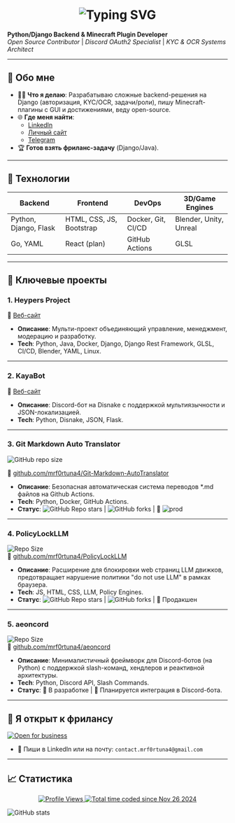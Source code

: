 
<div align="center">
  <h1>
    <img src="https://readme-typing-svg.herokuapp.com?font=Jetbrains+mono&size=40&duration=3000&color=238956&center=true&vCenter=true&width=435&lines=Привет;Я+Mr_Fortuna+👋;" alt="Typing SVG" />
  </h1>
</div>

**Python/Django Backend & Minecraft Plugin Developer**  
*Open Source Contributor* | *Discord OAuth2 Specialist* | *KYC & OCR Systems Architect*

---

## 🚀 Обо мне
- 👨‍💻 **Что я делаю**: Разрабатываю сложные backend-решения на Django (авторизация, KYC/OCR, задачи/роли), пишу Minecraft-плагины с GUI и достижениями, веду open-source.
- 🌐 **Где меня найти**:
  - [LinkedIn](https://www.linkedin.com/in/mrf0rtuna4)
  - [Личный сайт](https://fortuna.heypers.org)
  - [Telegram](https://t.me/mr_fortuna)
- 🏆 **Готов взять фриланс-задачу** (Django/Java).

---

## 🔧 Технологии
| Backend               | Frontend    | DevOps      | 3D/Game Engines |
|-----------------------|-------------|-------------|-----------------|
| Python, Django, Flask | HTML, CSS, JS, Bootstrap | Docker, Git, CI/CD | Blender, Unity, Unreal |
| Go, YAML | React (plan) | GitHub Actions | GLSL            |

---

## 📂 Ключевые проекты

### 1. Heypers Project
🔗 [Веб-сайт](https://heypers.org)
- **Описание**: Мульти-проект объединяющий управление, менеджмент, модерацию и разработку.
- **Tech**: Python, Java, Docker, Django, Django Rest Framework, GLSL, CI/CD, Blender, YAML, Linux.

---

### 2. KayaBot  
🔗 [Веб-сайт](https://kaya.heypers.org)
- **Описание**: Discord-бот на Disnake с поддержкой мультиязычности и JSON-локализацией.  
- **Tech**: Python, Disnake, JSON, Flask.

---

### 3. Git Markdown Auto Translator
![GitHub repo size](https://img.shields.io/github/repo-size/mrf0rtuna4/Git-Markdown-AutoTranslator)

🔗 [github.com/mrf0rtuna4/Git-Markdown-AutoTranslator](https://github.com/mrf0rtuna4/Git-Markdown-AutoTranslator)
- **Описание**: Безопасная автоматическая система переводов *.md файлов на Github Actions.  
- **Tech**: Python, Docker, GitHub Actions.  
- **Статус**: ![GitHub Repo stars](https://img.shields.io/github/stars/mrf0rtuna4/Git-Markdown-AutoTranslator) | ![GitHub forks](https://img.shields.io/github/forks/mrf0rtuna4/Git-Markdown-AutoTranslator) | 🚀 ![prod](https://img.shields.io/github/actions/workflow/status/mrf0rtuna4/Git-Markdown-AutoTranslator/development.yml)

---

### 4. PolicyLockLLM  
![Repo Size](https://img.shields.io/github/repo-size/mrf0rtuna4/PolicyLockLLM)  
🔗 [github.com/mrf0rtuna4/PolicyLockLLM](https://github.com/mrf0rtuna4/PolicyLockLLM)  
- **Описание**: Расширение для блокировки web страниц LLM движков, предотвращает нарушение политики "do not use LLM" в рамках браузера.
- **Tech**: JS, HTML, CSS, LLM, Policy Engines.
- **Статус**: ![GitHub Repo stars](https://img.shields.io/github/stars/mrf0rtuna4/PolicyLockLLM) | ![GitHub forks](https://img.shields.io/github/forks/mrf0rtuna4/PolicyLockLLM) | 🚀 Продакшен

---

### 5. aeoncord  
![Repo Size](https://img.shields.io/github/repo-size/mrf0rtuna4/aeoncord)  
🔗 [github.com/mrf0rtuna4/aeoncord](https://github.com/mrf0rtuna4/aeoncord)  
- **Описание**: Минималистичный фреймворк для Discord-ботов (на Python) с поддержкой slash-команд, хендлеров и реактивной архитектуры.
- **Tech**: Python, Discord API, Slash Commands.
- **Статус**: 🧪 В разработке | 🔐 Планируется интеграция в Discord-бота.

---

## 💼 Я открыт к фрилансу  
[![Open for business](https://img.shields.io/badge/Open%20for-Freelance-green)](https://www.linkedin.com/in/mrf0rtuna4)
- 📩 Пиши в LinkedIn или на почту: `contact.mrf0rtuna4@gmail.com`

---

## 📈 Статистика

<div align="center">
  <a href="https://github.com/mrf0rtuna4">
    <img src="https://komarev.com/ghpvc/?username=mrf0rtuna4&style=flat-square&color=green&label=Profile+Views" alt="Profile Views" />
  </a>
  <a href="https://wakatime.com/@mr_fortuna"><img src="https://wakatime.com/badge/user/6cbc12fa-3e1e-4cbd-908d-0c349269741c.svg" alt="Total time coded since Nov 26 2024" /></a> 
</div>

![GitHub stats](https://github-readme-stats.vercel.app/api?username=mrf0rtuna4&show_icons=true&theme=radical
)
